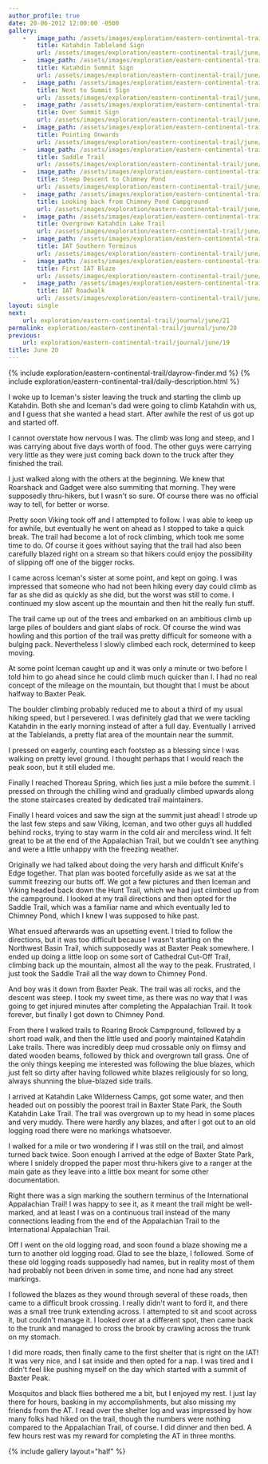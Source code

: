 ```yaml
---
author_profile: true
date: 20-06-2012 12:00:00 -0500
gallery:
    -   image_path: /assets/images/exploration/eastern-continental-trail/june/small/20-1.jpg
        title: Katahdin Tableland Sign
        url: /assets/images/exploration/eastern-continental-trail/june/large/20-1.jpg
    -   image_path: /assets/images/exploration/eastern-continental-trail/june/small/20-2.jpg
        title: Katahdin Summit Sign
        url: /assets/images/exploration/eastern-continental-trail/june/large/20-2.jpg
    -   image_path: /assets/images/exploration/eastern-continental-trail/june/small/20-3.jpg
        title: Next to Summit Sign
        url: /assets/images/exploration/eastern-continental-trail/june/large/20-3.jpg
    -   image_path: /assets/images/exploration/eastern-continental-trail/june/small/20-4.jpg
        title: Over Summit Sign
        url: /assets/images/exploration/eastern-continental-trail/june/large/20-4.jpg
    -   image_path: /assets/images/exploration/eastern-continental-trail/june/small/20-5.jpg
        title: Pointing Onwards
        url: /assets/images/exploration/eastern-continental-trail/june/large/20-5.jpg
    -   image_path: /assets/images/exploration/eastern-continental-trail/june/small/20-6.jpg
        title: Saddle Trail
        url: /assets/images/exploration/eastern-continental-trail/june/large/20-6.jpg
    -   image_path: /assets/images/exploration/eastern-continental-trail/june/small/20-7.jpg
        title: Steep Descent to Chimney Pond
        url: /assets/images/exploration/eastern-continental-trail/june/large/20-7.jpg
    -   image_path: /assets/images/exploration/eastern-continental-trail/june/small/20-8.jpg
        title: Looking back from Chimney Pond Campground
        url: /assets/images/exploration/eastern-continental-trail/june/large/20-8.jpg
    -   image_path: /assets/images/exploration/eastern-continental-trail/june/small/20-9.jpg
        title: Overgrown Katahdin Lake Trail
        url: /assets/images/exploration/eastern-continental-trail/june/large/20-9.jpg
    -   image_path: /assets/images/exploration/eastern-continental-trail/june/small/20-10.jpg
        title: IAT Southern Terminus
        url: /assets/images/exploration/eastern-continental-trail/june/large/20-10.jpg
    -   image_path: /assets/images/exploration/eastern-continental-trail/june/small/20-11.jpg
        title: First IAT Blaze
        url: /assets/images/exploration/eastern-continental-trail/june/large/20-11.jpg
    -   image_path: /assets/images/exploration/eastern-continental-trail/june/small/20-12.jpg
        title: IAT Roadwalk
        url: /assets/images/exploration/eastern-continental-trail/june/large/20-12.jpg
layout: single
next:
    url: exploration/eastern-continental-trail/journal/june/21
permalink: exploration/eastern-continental-trail/journal/june/20
previous:
    url: exploration/eastern-continental-trail/journal/june/19
title: June 20
---
```

{% include exploration/eastern-continental-trail/dayrow-finder.md %}
{% include exploration/eastern-continental-trail/daily-description.html %}

I woke up to Iceman's sister leaving the truck and starting the climb up Katahdin. Both she and Iceman's dad were going to climb Katahdin with us, and I guess that she wanted a head start. After awhile the rest of us got up and started off.

I cannot overstate how nervous I was. The climb was long and steep, and I was carrying about five days worth of food. The other guys were carrying very little as they were just coming back down to the truck after they finished the trail.

I just walked along with the others at the beginning. We knew that Roarshack and Gadget were also summiting that morning. They were supposedly thru-hikers, but I wasn't so sure. Of course there was no official way to tell, for better or worse.

Pretty soon Viking took off and I attempted to follow. I was able to keep up for awhile, but eventually he went on ahead as I stopped to take a quick break. The trail had become a lot of rock climbing, which took me some time to do. Of course it goes without saying that the trail had also been carefully blazed right on a stream so that hikers could enjoy the possibility of slipping off one of the bigger rocks.

I came across Iceman's sister at some point, and kept on going. I was impressed that someone who had not been hiking every day could climb as far as she did as quickly as she did, but the worst was still to come. I continued my slow ascent up the mountain and then hit the really fun stuff.

The trail came up out of the trees and embarked on an ambitious climb up large piles of boulders and giant slabs of rock. Of course the wind was howling and this portion of the trail was pretty difficult for someone with a bulging pack. Nevertheless I slowly climbed each rock, determined to keep moving.

At some point Iceman caught up and it was only a minute or two before I told him to go ahead since he could climb much quicker than I. I had no real concept of the mileage on the mountain, but thought that I must be about halfway to Baxter Peak.

The boulder climbing probably reduced me to about a third of my usual hiking speed, but I persevered. I was definitely glad that we were tackling Katahdin in the early morning instead of after a full day. Eventually I arrived at the Tablelands, a pretty flat area of the mountain near the summit.

I pressed on eagerly, counting each footstep as a blessing since I was walking on pretty level ground. I thought perhaps that I would reach the peak soon, but it still eluded me.

Finally I reached Thoreau Spring, which lies just a mile before the summit. I pressed on through the chilling wind and gradually climbed upwards along the stone staircases created by dedicated trail maintainers.

Finally I heard voices and saw the sign at the summit just ahead! I strode up the last few steps and saw Viking, Iceman, and two other guys all huddled behind rocks, trying to stay warm in the cold air and merciless wind. It felt great to be at the end of the Appalachian Trail, but we couldn't see anything and were a little unhappy with the freezing weather.

Originally we had talked about doing the very harsh and difficult Knife's Edge together. That plan was booted forcefully aside as we sat at the summit freezing our butts off. We got a few pictures and then Iceman and Viking headed back down the Hunt Trail, which we had just climbed up from the campground. I looked at my trail directions and then opted for the Saddle Trail, which was a familiar name and which eventually led to Chimney Pond, which I knew I was supposed to hike past.

What ensued afterwards was an upsetting event. I tried to follow the directions, but it was too difficult because I wasn't starting on the Northwest Basin Trail, which supposedly was at Baxter Peak somewhere. I ended up doing a little loop on some sort of Cathedral Cut-Off Trail, climbing back up the mountain, almost all the way to the peak. Frustrated, I just took the Saddle Trail all the way down to Chimney Pond.

And boy was it down from Baxter Peak. The trail was all rocks, and the descent was steep. I took my sweet time, as there was no way that I was going to get injured minutes after completing the Appalachian Trail. It took forever, but finally I got down to Chimney Pond.

From there I walked trails to Roaring Brook Campground, followed by a short road walk, and then the little used and poorly maintained Katahdin Lake trails. There was incredibly deep mud crossable only on flimsy and dated wooden beams, followed by thick and overgrown tall grass. One of the only things keeping me interested was following the blue blazes, which just felt so dirty after having followed white blazes religiously for so long, always shunning the blue-blazed side trails.

I arrived at Katahdin Lake Wilderness Camps, got some water, and then headed out on possibly the poorest trail in Baxter State Park, the South Katahdin Lake Trail. The trail was overgrown up to my head in some places and very muddy. There were hardly any blazes, and after I got out to an old logging road there were no markings whatsoever.

I walked for a mile or two wondering if I was still on the trail, and almost turned back twice. Soon enough I arrived at the edge of Baxter State Park, where I snidely dropped the paper most thru-hikers give to a ranger at the main gate as they leave into a little box meant for some other documentation.

Right there was a sign marking the southern terminus of the International Appalachian Trail! I was happy to see it, as it meant the trail might be well-marked, and at least I was on a continuous trail instead of the many connections leading from the end of the Appalachian Trail to the International Appalachian Trail.

Off I went on the old logging road, and soon found a blaze showing me a turn to another old logging road. Glad to see the blaze, I followed. Some of these old logging roads supposedly had names, but in reality most of them had probably not been driven in some time, and none had any street markings.

I followed the blazes as they wound through several of these roads, then came to a difficult brook crossing. I really didn't want to ford it, and there was a small tree trunk extending across. I attempted to sit and scoot across it, but couldn't manage it. I looked over at a different spot, then came back to the trunk and managed to cross the brook by crawling across the trunk on my stomach.

I did more roads, then finally came to the first shelter that is right on the IAT! It was very nice, and I sat inside and then opted for a nap. I was tired and I didn't feel like pushing myself on the day which started with a summit of Baxter Peak.

Mosquitos and black flies bothered me a bit, but I enjoyed my rest. I just lay there for hours, basking in my accomplishments, but also missing my friends from the AT. I read over the shelter log and was impressed by how many folks had hiked on the trail, though the numbers were nothing compared to the Appalachian Trail, of course. I did dinner and then bed. A few hours rest was my reward for completing the AT in three months.

{% include gallery layout="half" %}